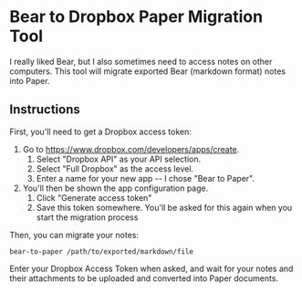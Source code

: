 # Bear to Dropbox Paper Migration Tool

I really liked Bear, but I also sometimes need to access notes on other
computers.  This tool will migrate exported Bear (markdown format)
notes into Paper.

## Instructions

First, you'll need to get a Dropbox access token:

1. Go to https://www.dropbox.com/developers/apps/create.
    1. Select "Dropbox API" as your API selection.
    2. Select "Full Dropbox" as the access level.
    3. Enter a name for your new app -- I chose "Bear to Paper".
2. You'll then be shown the app configuration page.
    1. Click "Generate access token"
    2. Save this token somewhere.  You'll be asked for this again
       when you start the migration process

Then, you can migrate your notes:

```
bear-to-paper /path/to/exported/markdown/file
```

Enter your Dropbox Access Token when asked, and wait for your notes and
their attachments to be uploaded and converted into Paper documents.
